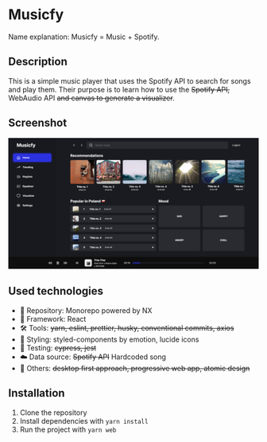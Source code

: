 # Musicfy

Name explanation: Musicfy = Music + Spotify.

## Description

This is a simple music player that uses the Spotify API to search for songs and play them. Their purpose is to learn how to use the ~~Spotify API,~~ WebAudio API ~~and canvas to generate a visualizer~~.


## Screenshot

![Screenshot](./screenshots/musicfy.png)

## Used technologies

- 🎁 Repository: Monorepo powered by NX
- 🧰 Framework: React
- 🛠️ Tools: ~~yarn, eslint, prettier, husky, conventional commits, axios~~
- 🎨 Styling: styled-components by emotion, lucide icons
- 🧪 Testing: ~~cypress, jest~~
- ☁️ Data source: ~~Spotify API~~ Hardcoded song
- 💎 Others: ~~desktop first approach, progressive web app, atomic design~~

## Installation

1. Clone the repository
2. Install dependencies with `yarn install`
3. Run the project with `yarn web`
